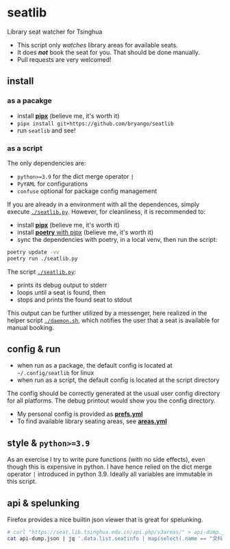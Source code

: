 # seatlib
Library seat watcher for Tsinghua

- This script only _watches_ library areas for available seats.
- It does _**not**_ book the seat for you. That should be done manually.
- Pull requests are very welcomed!

## install

### as a pacakge

- install [**pipx**](https://pypa.github.io/pipx/) (believe me, it's worth it)
- `pipx install git+https://github.com/bryango/seatlib`
- run `seatlib` and see!

### as a script

The only dependencies are:
- `python>=3.9` for the dict merge operator `|`
- `PyYAML` for configurations
- `confuse` optional for package config management

If you are already in a environment with all the dependences, simply execute [`./seatlib.py`](./seatlib.py).
However, for cleanliness, it is recommended to:
- install [**pipx**](https://pypa.github.io/pipx/) (believe me, it's worth it)
- install [**poetry** with pipx](https://python-poetry.org/docs/#installing-with-pipx) (believe me, it's worth it)
- sync the dependencies with poetry, in a local venv, then run the script:
```bash
poetry update -vv
poetry run ./seatlib.py
```

The script [`./seatlib.py`](./seatlib.py):
- prints its debug output to stderr
- loops until a seat is found, then
- stops and prints the found seat to stdout

This output can be further utilized by a messenger, here realized in the helper script [`./daemon.sh`](./daemon.sh), which notifies the user that a seat is available for manual booking.

## config & run

- when run as a package, the default config is located at `~/.config/seatlib` for linux
- when run as a script, the default config is located at the script directory

The config should be correctly generated at the usual user config directory for all platforms.
The debug printout would show you the config directory. 

- My personal config is provided as [**prefs.yml**](./prefs.yml)
- To find available library seating areas, see [**areas.yml**](./areas.yml)

## style & `python>=3.9`

As an exercise I try to write pure functions (with no side effects), even though this is expensive in python.
I have hence relied on the dict merge operator `|` introduced in python 3.9.
Ideally all variables are immutable in this script.

## api & spelunking

Firefox provides a nice builtin json viewer that is great for spelunking.

```bash
# curl "https://seat.lib.tsinghua.edu.cn/api.php/v3areas/" > api-dump.json ### this is realized in `seatlib.py`
cat api-dump.json | jq '.data.list.seatinfo | map(select(.name == "文科图书馆")) | .[0].id'
```
